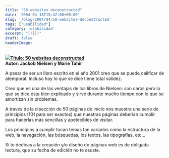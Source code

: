 ```yaml
---
title: "50 websites deconstructed"
date: '2004-04-18T15:42:00+00:00'
slug: '/blog/2004/04/50-websites-deconstructed'
tags: ["usabilidad"]
category: 'usabilidad'
excerpt: "[![]("
draft: false
headerImage: 
---
```

[![](http://jorgegorka.files.wordpress.com/50_websites.jpg)](http://www.amazon.com/Homepage-Usability-50-Websites-Deconstructed/dp/073571102X/sr=1-1/qid=1163860741/ref=sr_1_1/102-4838740-6826568?ie=UTF8&s=books)**[Título: 50 websites deconstructed](http://www.amazon.com/Homepage-Usability-50-Websites-Deconstructed/dp/073571102X/sr=1-1/qid=1163860741/ref=sr_1_1/102-4838740-6826568?ie=UTF8&s=books)**  
**Autor: Jackob Nielsen y Marie Tahir**

A pesar de ser un libro escrito en el año 2001 creo que se puede calificar de atemporal. Incluso hoy lo que se dice tiene total validez.

Creo que es una de las ventajas de los libros de Nielsen: son caros pero lo que se dice esta bien explicado y sirve durante mucho tiempo con lo que se amortizan sin problemas.

A través de la disección de 50 páginas de inicio nos muestra una serie de principios (101 para ser exactos) que nuestras páginas deberian cumplir para hacerlas más sencillas y apetecibles de visitar.

Los principios a cumplir tocan temas tan variados como la estructura de la web, la navegación, las búsquedas, los textos, las tipografías, etc...

Si te dedicas a la creación y/o diseño de páginas web es de obligada lectura, que su fecha de edición no te asuste.


